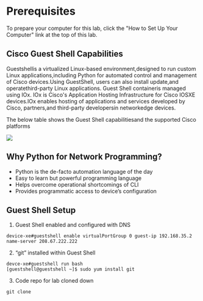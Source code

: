 # Prerequisites
To prepare your computer for this lab, click the "How to Set Up Your Computer" link at the top of this lab.

## Cisco Guest Shell Capabilities

Guestshellis a virtualized Linux-based environment,designed to run custom Linux applications,including Python for automated control and management of Cisco devices.Using GuestShell, users can also install update,and operatethird-party Linux applications. Guest Shell containeris managed using IOx. IOx is Cisco's Application Hosting Infrastructure for Cisco IOSXE devices.IOx enables hosting of applications and services developed by Cisco, partners,and third-party developersin networkedge devices.

The below table shows the Guest Shell capabilitiesand the supported Cisco platforms

![](/posts/files/python_at_the_edge/images/guest_shell_cap.jpg)

## Why Python for Network Programming?

- Python is the de-facto automation language of the day
- Easy to learn but powerful programming language
- Helps overcome operational shortcomings of CLI
- Provides programmatic access to device’s configuration

## Guest Shell Setup

1. Guest Shell enabled and configured with DNS

```
device-xe#guestshell enable virtualPortGroup 0 guest-ip 192.168.35.2 name-server 208.67.222.222
```

2. “git” installed within Guest Shell
```
devce-xe#guestshell run bash
[guestshell@guestshell ~]$ sudo yum install git
```

3. Code repo for lab cloned down

```
git clone 
```
